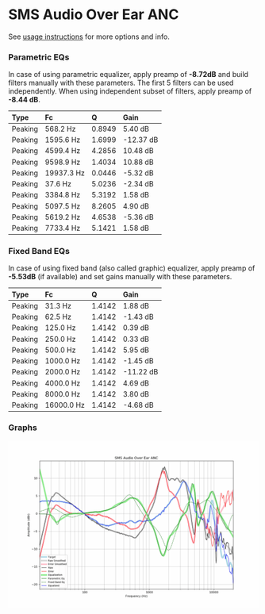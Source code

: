 # SMS Audio Over Ear ANC
See [usage instructions](https://github.com/jaakkopasanen/AutoEq#usage) for more options and info.

### Parametric EQs
In case of using parametric equalizer, apply preamp of **-8.72dB** and build filters manually
with these parameters. The first 5 filters can be used independently.
When using independent subset of filters, apply preamp of **-8.44 dB**.

| Type    | Fc         |      Q | Gain      |
|:--------|:-----------|:-------|:----------|
| Peaking | 568.2 Hz   | 0.8949 | 5.40 dB   |
| Peaking | 1595.6 Hz  | 1.6999 | -12.37 dB |
| Peaking | 4599.4 Hz  | 4.2856 | 10.48 dB  |
| Peaking | 9598.9 Hz  | 1.4034 | 10.88 dB  |
| Peaking | 19937.3 Hz | 0.0446 | -5.32 dB  |
| Peaking | 37.6 Hz    | 5.0236 | -2.34 dB  |
| Peaking | 3384.8 Hz  | 5.3192 | 1.58 dB   |
| Peaking | 5097.5 Hz  | 8.2605 | 4.90 dB   |
| Peaking | 5619.2 Hz  | 4.6538 | -5.36 dB  |
| Peaking | 7733.4 Hz  | 5.1421 | 1.58 dB   |

### Fixed Band EQs
In case of using fixed band (also called graphic) equalizer, apply preamp of **-5.53dB**
(if available) and set gains manually with these parameters.

| Type    | Fc         |      Q | Gain      |
|:--------|:-----------|:-------|:----------|
| Peaking | 31.3 Hz    | 1.4142 | 1.88 dB   |
| Peaking | 62.5 Hz    | 1.4142 | -1.43 dB  |
| Peaking | 125.0 Hz   | 1.4142 | 0.39 dB   |
| Peaking | 250.0 Hz   | 1.4142 | 0.33 dB   |
| Peaking | 500.0 Hz   | 1.4142 | 5.95 dB   |
| Peaking | 1000.0 Hz  | 1.4142 | -1.45 dB  |
| Peaking | 2000.0 Hz  | 1.4142 | -11.22 dB |
| Peaking | 4000.0 Hz  | 1.4142 | 4.69 dB   |
| Peaking | 8000.0 Hz  | 1.4142 | 3.80 dB   |
| Peaking | 16000.0 Hz | 1.4142 | -4.68 dB  |

### Graphs
![](./SMS%20Audio%20Over%20Ear%20ANC.png)